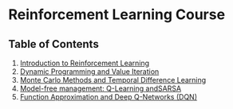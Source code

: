 # Reinforcement Learning Course

## Table of Contents

1.  [Introduction to Reinforcement Learning](./01_Introduction_to_Reinforcement_learning/theory.md)
2.  [Dynamic Programming and Value Iteration](./02_Dynamic_programming_and_value_iteration/theory.md)
3.  [Monte Carlo Methods and Temporal Difference Learning](./03_Monte_Carlo_Methods_and_Temporal_Difference_Learning/theory.md)
4.  [Model-free management: Q-Learning andSARSA](./04_Model-free_management_Q-Learning_and_SARSA/theory.md)
5.  [Function Approximation and Deep Q-Networks (DQN)](./05_Function_Approximation_and_Deep_Q-Networks_(DQN)/theory.md)
